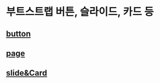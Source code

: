 # 부트스트랩 버튼, 슬라이드, 카드 등

## <a href="https://baesub.github.io/bootStrap/0328/202206003-배수빈-0326/index.html"> button </a> <br>
## <a href="https://baesub.github.io/bootStrap/0328/202206003-배수빈-0326/last.html"> page </a> <br>
## <a href="https://baesub.github.io/bootStrap/0328/202206003-배수빈-0326/slide.html"> slide&Card </a> 
